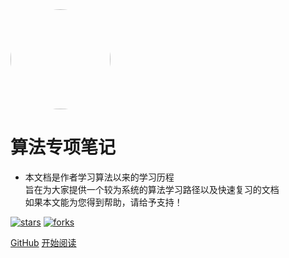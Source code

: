 <img width="160px" style="border-radius: 50%" bor src="https://cdn.jsdelivr.net/gh/xwzbupt/pictures_repository@latest/img/3c6d55fbb2fb43166cfa64c92ba4462308f7d39f">

# **算法专项笔记**

- 本文档是作者学习算法以来的学习历程<br>旨在为大家提供一个较为系统的算法学习路径以及快速复习的文档<br>如果本文能为您得到帮助，请给予支持！

[![stars](https://badgen.net/github/stars/xwzbupt/AlgorithmNotes?color=4ab8a1)](https://github.com/xwzbupt/AlgorithmNotes)
[![forks](https://badgen.net/github/forks/xwzbupt/AlgorithmNotes?color=4ab8a1)](https://github.com/xwzbupt/AlgorithmNotes)

[GitHub](https://github.com/xwzbupt/AlgorithmNotes)
[开始阅读](?id=算法专项笔记)

